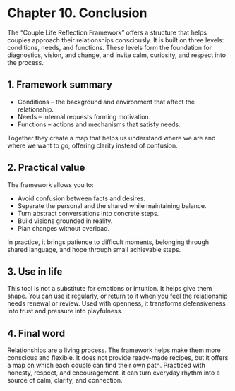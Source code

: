 # Chapter 10. Conclusion

The “Couple Life Reflection Framework” offers a structure that helps couples approach their relationships consciously. It is built on three levels: conditions, needs, and functions. These levels form the foundation for diagnostics, vision, and change, and invite calm, curiosity, and respect into the process.

## 1. Framework summary

- Conditions – the background and environment that affect the relationship.
- Needs – internal requests forming motivation.
- Functions – actions and mechanisms that satisfy needs.

Together they create a map that helps us understand where we are and where we want to go, offering clarity instead of confusion.

## 2. Practical value

The framework allows you to:

- Avoid confusion between facts and desires.
- Separate the personal and the shared while maintaining balance.
- Turn abstract conversations into concrete steps.
- Build visions grounded in reality.
- Plan changes without overload.

In practice, it brings patience to difficult moments, belonging through shared language, and hope through small achievable steps.

## 3. Use in life

This tool is not a substitute for emotions or intuition. It helps give them shape. You can use it regularly, or return to it when you feel the relationship needs renewal or review. Used with openness, it transforms defensiveness into trust and pressure into playfulness.

## 4. Final word

Relationships are a living process. The framework helps make them more conscious and flexible. It does not provide ready-made recipes, but it offers a map on which each couple can find their own path. Practiced with honesty, respect, and encouragement, it can turn everyday rhythm into a source of calm, clarity, and connection.
